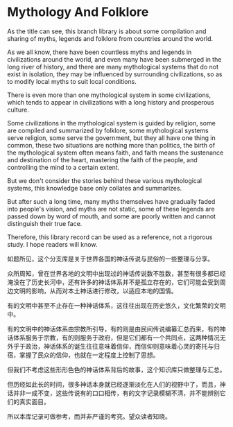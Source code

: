 # Mythology And Folklore


As the title can see, this branch library is about some compilation and sharing of myths, legends and folklore from countries around the world.

As we all know, there have been countless myths and legends in civilizations around the world, and even many have been submerged in the long river of history, and there are many mythological systems that do not exist in isolation, they may be influenced by surrounding civilizations, so as to modify local myths to suit local conditions.

There is even more than one mythological system in some civilizations, which tends to appear in civilizations with a long history and prosperous culture.

Some civilizations in the mythological system is guided by religion, some are compiled and summarized by folklore, some mythological systems serve religion, some serve the government, but they all have one thing in common, these two situations are nothing more than politics, the birth of the mythological system often means faith, and faith means the sustenance and destination of the heart, mastering the faith of the people, and controlling the mind to a certain extent.

But we don't consider the stories behind these various mythological systems, this knowledge base only collates and summarizes.

But after such a long time, many myths themselves have gradually faded into people's vision, and myths are not static, some of these legends are passed down by word of mouth, and some are poorly written and cannot distinguish their true face.

Therefore, this library record can be used as a reference, not a rigorous study. I hope readers will know.

如题所见，这个分支库是关于世界各国的神话传说与民俗的一些整理与分享。

众所周知，曾在世界各地的文明中出现过的神话传说数不胜数，甚至有很多都已经淹没在了历史长河中，还有许多的神话体系并不是孤立存在的，它们可能会受到周边文明的影响，从而对本土神话进行修改，以适应本地的国情。

有的文明中甚至不止存在一种神话体系，这往往出现在历史悠久，文化繁荣的文明中。

有的文明中的神话体系由宗教所引导，有的则是由民间传说编纂汇总而来，有的神话体系服务于宗教，有的则服务于政府，但是它们都有一个共同点，这两种情况无外乎于政治，神话体系的诞生往往意味着信仰，而信仰则意味着心灵的寄托与归宿，掌握了民众的信仰，也就在一定程度上控制了思想。

但我们不考虑这些形形色色的神话体系背后的故事，这个知识库只做整理与汇总。

但历经如此长的时间，很多神话本身就已经逐渐淡化在人们的视野中了，而且，神话并非一成不变，这些传说有的口口相传，有的文字记录模糊不清，并不能辨别它们的真实面目。

所以本库记录可做参考，而并非严谨的考究。望众读者知晓。